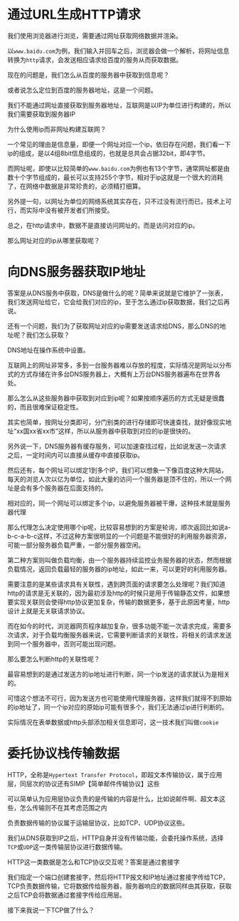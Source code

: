 
# 通过URL生成HTTP请求
我们使用浏览器进行浏览，需要通过网址获取网络数据并渲染。

以`www.baidu.com`为例，我们输入并回车之后，浏览器会做一个解析，将网址信息转换为`http`请求，会发送相应请求给百度的服务从而获取数据。

现在的问题是，我们怎么从百度的服务器中获取到信息呢？

或者说怎么定位到百度的服务器地址，这是一个问题。

我们不能通过网址直接获取到服务器地址，互联网是以IP为单位进行构建的，所以我们需要获取到服务器IP

为什么使用ip而非网址构建互联网？

一个常见的理由是信息量，即便一个网址对应一个ip，依旧存在问题，我们看一下ip的组成，是以4组8bit信息组成的，也就是总共会占据32bit，即4字节。

而网址呢，即使以比较简单的`www.baidu.com`为例也有13个字节，通常网址都是由数十个字节组成的，最长可以支持255个字节，相对于ip这就是一个很大的消耗了，在网络中数据是非常珍贵的，必须精打细算。

另外提一句，以网址为单位的网络系统其实存在，只不过没有流行而已，技术上可行，而实际中没有被开发者们所接受。

总之，在http请求中，数据不是直接访问网址的，而是访问对应的ip。

那么网址对应的ip从哪里获取呢？

# 向DNS服务器获取IP地址
答案是从DNS服务中获取，DNS是做什么的呢？简单来说就是它维护了一张表，我们发送网址给它，它会给我们对应的ip，至于怎么通过ip获取数据，我们之后再说。

还有一个问题，我们为了获取网址对应的ip需要发送请求给DNS，那么DNS的地址呢？我们怎么获取？

DNS地址在操作系统中设置。

互联网上的网址非常多，多到一台服务器难以存放的程度，实际情况是网址以分布式的方式存储在许多台DNS服务器上，大概有上万台DNS服务器遍布在世界各处。

那么怎么从这些服务器中获取到对应到ip呢？如果按顺序遍历的方式无疑是很蠢的，而且很难保证稳定性。

其实也简单，按网址分类即可，分门别类的进行存储即可快速查找，就好像现实地址“xx国xx省xx市”这样，所以从服务器中获取到对应的ip是很快的。

另外说一下，DNS服务器有缓存服务，可以加速查找过程，比如说发送一次请求之后，一定时间内可以直接从缓存中直接获取ip。

然后还有，每个网址可以绑定1到多个IP，我们可以想象一下像百度这种大网站，每天的浏览人次以亿为单位，如此大量的访问一个服务器是顶不住的，所以一个网址是会有多个服务器在后面支持的。

相对应的，同一个网址可以绑定多个ip，以避免服务器被干爆，这种技术就是服务器代理

那么代理怎么决定使用哪个ip呢，比较容易想到的方案是轮询，顺次返回比如说a-b-c-a-b-c这样，不过这种方案很明显的一个问题是不能很好的利用服务器资源，可能一部分服务器负载严重，一部分服务器空闲。

第二种方案则叫做负载均衡，由一个服务器持续监控业务服务器的状态，然而根据负载情况，返回负载最轻的服务器的ip地址，如此一来，可以更好的利用服务器。

需要注意的是某些请求具有关联性，遇到跨页面的请求要怎么处理呢？我们知道http的请求是无关联的，因为最初涉及http的时候只是用于传输静态文件，如果想要实现关联则会使得http协议更加复杂，传输的数据更多，基于此原因考量，http设计上就是无关联请求协议。

而在如今的时代，浏览器网页程序越加复杂，很多功能不能一次请求完成，需要多次请求，对于负载均衡服务器来说，它需要判断请求的关联性，将相关的请求发送到同一个服务器中，否则可能出现问题。

那么要怎么判断http的关联性呢？

最容易想到的是通过发送方的ip地址进行判断，同一个ip发送的请求就认为是相关的。

可惜这个想法不可行，因为发送方也可能使用代理服务器，这样我们就得不到原始的ip地址了，同一个ip对应的原始ip可能有很多个，我们无法通过ip进行判断的。

实际情况在表单数据或http头部添加相关信息即可，这一技术我们叫做`cookie`

# 委托协议栈传输数据
HTTP，全称是`Hypertext Transfer Protocol`，即超文本传输协议，属于应用层，同层次的协议还有SIMP【简单邮件传输协议】这些

可以简单认为应用层协议负责的是传输的内容是什么，比如说邮件啊、超文本这些，怎么传输则不在其考虑范围之内

负责数据传输的协议属于运输层协议，比如TCP、UDP协议这些。

我们从DNS获取到IP之后，HTTP自身并没有传输功能，会委托操作系统，选择`TCP`或`UDP`这一类传输层协议进行数据传输。

HTTP这一类数据是怎么和TCP协议交互呢？答案是通过套接字

我们指定一个端口创建套接字，然后将HTTP报文和IP地址通过套接字传给TCP，TCP负责数据传输，它将数据传给服务器，服务器响应的数据同样由其获取，获取之后TCP会将数据通过套接字传给应用层。

接下来我说一下TCP做了什么？